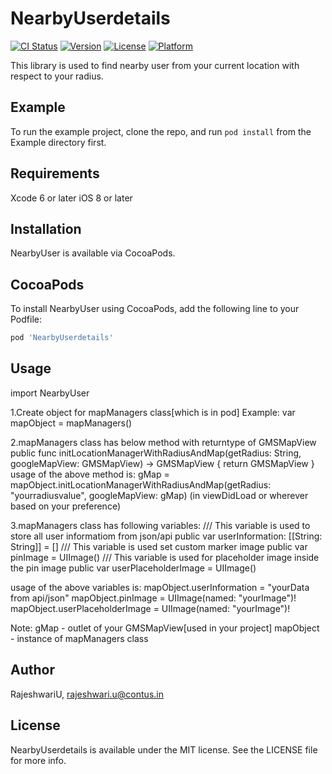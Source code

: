 # NearbyUserdetails

[![CI Status](https://img.shields.io/travis/RajeshwariU/NearbyUserdetails.svg?style=flat)](https://travis-ci.org/RajeshwariU/NearbyUserdetails)
[![Version](https://img.shields.io/cocoapods/v/NearbyUserdetails.svg?style=flat)](https://cocoapods.org/pods/NearbyUserdetails)
[![License](https://img.shields.io/cocoapods/l/NearbyUserdetails.svg?style=flat)](https://cocoapods.org/pods/NearbyUserdetails)
[![Platform](https://img.shields.io/cocoapods/p/NearbyUserdetails.svg?style=flat)](https://cocoapods.org/pods/NearbyUserdetails)

This library is used to find nearby user from your current location with respect to your radius.

## Example

To run the example project, clone the repo, and run `pod install` from the Example directory first.

## Requirements

Xcode 6 or later
iOS 8 or later

## Installation

NearbyUser is available via CocoaPods. 

## CocoaPods

To install NearbyUser using CocoaPods, add the following line to your Podfile:

```ruby
pod 'NearbyUserdetails'
```
## Usage

import NearbyUser

1.Create object for mapManagers class[which is in pod] 
Example:
var mapObject = mapManagers()

2.mapManagers class has below method with returntype of GMSMapView
public func initLocationManagerWithRadiusAndMap(getRadius: String, googleMapView: GMSMapView) -> GMSMapView
{
    return GMSMapView
}
usage of the above method is:
gMap = mapObject.initLocationManagerWithRadiusAndMap(getRadius: "yourradiusvalue", googleMapView: gMap)
(in viewDidLoad or wherever based on your preference)

3.mapManagers class has following variables:
/// This variable is used to store all user informatiom from json/api
public var userInformation: [[String: String]] = []
/// This variable is used set custom marker image
public var pinImage = UIImage()
/// This variable is used for placeholder image inside the pin image 
public var userPlaceholderImage = UIImage()

usage of the above variables is:
mapObject.userInformation = "yourData from api/json"
mapObject.pinImage = UIImage(named: "yourImage")!
mapObject.userPlaceholderImage = UIImage(named: "yourImage")!

Note:
gMap - outlet of your GMSMapView[used in your project]
mapObject - instance of mapManagers class

## Author

RajeshwariU, rajeshwari.u@contus.in

## License

NearbyUserdetails is available under the MIT license. See the LICENSE file for more info.
